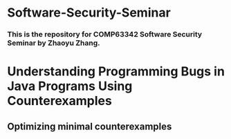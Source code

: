 # Software-Security-Seminar

### This is the repository for COMP63342 Software Security Seminar by Zhaoyu Zhang.

# Understanding Programming Bugs in Java Programs Using Counterexamples
## Optimizing minimal counterexamples
